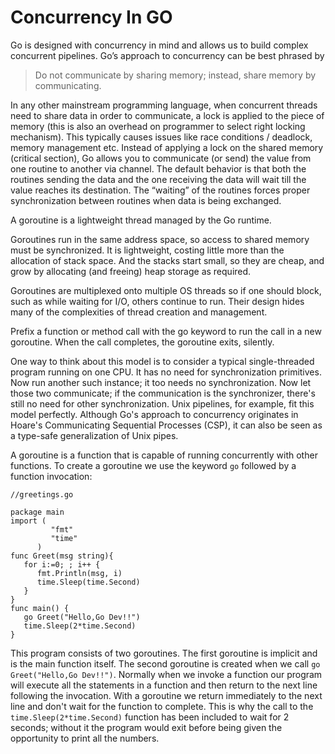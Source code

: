 # Concurrency In GO

Go is designed with concurrency in mind and allows us to build complex concurrent pipelines. Go’s approach to concurrency can be best phrased by

> Do not communicate by sharing memory; instead, share memory by communicating.</i>

In any other mainstream programming language, when concurrent threads need to share data in order to communicate, a lock is applied to the piece of memory (this is also an overhead on programmer to select right locking mechanism). This typically causes issues like race conditions / deadlock, memory management etc. Instead of applying a lock on the shared memory (critical section), Go allows you to communicate (or send) the value from one routine to another via channel. The default behavior is that both the routines sending the data and the one receiving the data will wait till the value reaches its destination. The “waiting” of the routines forces proper synchronization between routines when data is being exchanged.

A goroutine is a lightweight thread managed by the Go runtime.

Goroutines run in the same address space, so access to shared memory must be synchronized. It is lightweight, costing little more than the allocation of stack space. And the stacks start small, so they are cheap, and grow by allocating (and freeing) heap storage as required.

Goroutines are multiplexed onto multiple OS threads so if one should block, such as while waiting for I/O, others continue to run. Their design hides many of the complexities of thread creation and management.

Prefix a function or method call with the go keyword to run the call in a new goroutine. When the call completes, the goroutine exits, silently.

One way to think about this model is to consider a typical single-threaded program running on one CPU. It has no need for synchronization primitives. Now run another such instance; it too needs no synchronization. Now let those two communicate; if the communication is the synchronizer, there's still no need for other synchronization. Unix pipelines, for example, fit this model perfectly. Although Go's approach to concurrency originates in Hoare's Communicating Sequential Processes (CSP), it can also be seen as a type-safe generalization of Unix pipes.

A goroutine is a function that is capable of running concurrently with other functions. To create a goroutine we use the keyword ``` go ``` followed by a function invocation:

```
//greetings.go

package main
import (
         "fmt"
         "time"
      )
func Greet(msg string){
   for i:=0; ; i++ {
      fmt.Println(msg, i)
      time.Sleep(time.Second)
   }
}
func main() {
   go Greet("Hello,Go Dev!!")
   time.Sleep(2*time.Second)
}
```
This program consists of two goroutines. The first goroutine is implicit and is the main function itself. The second goroutine is created when we call ```go Greet("Hello,Go Dev!!")```. Normally when we invoke a function our program will execute all the statements in a function and then return to the next line following the invocation. With a goroutine we return immediately to the next line and don't wait for the function to complete. This is why the call to the ```time.Sleep(2*time.Second)``` function has been included to wait for 2 seconds; without it the program would exit before being given the opportunity to print all the numbers.
